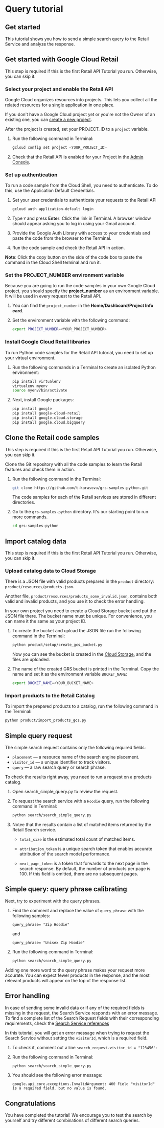 # Query tutorial

## Get started

This tutorial shows you how to send a simple search query to the Retail Service and analyze the response.


<walkthrough-tutorial-duration duration="4"></walkthrough-tutorial-duration>

## Get started with Google Cloud Retail

This step is required if this is the first Retail API Tutorial you run.
Otherwise, you can skip it.

### Select your project and enable the Retail API

Google Cloud organizes resources into projects. This lets you
collect all the related resources for a single application in one place.

If you don't have a Google Cloud project yet or you're not the Owner of an existing one, you can
[create a new project](https://console.cloud.google.com/projectcreate).

After the project is created, set your PROJECT_ID to a ```project``` variable.
1. Run the following command in Terminal:
    ```bash
    gcloud config set project <YOUR_PROJECT_ID>
    ```

1. Check that the Retail API is enabled for your Project in the [Admin Console](https://console.cloud.google.com/ai/retail/).

### Set up authentication

To run a code sample from the Cloud Shell, you need to authenticate. To do this, use the Application Default Credentials.

1. Set your user credentials to authenticate your requests to the Retail API

    ```bash
    gcloud auth application-default login
    ```

1. Type `Y` and press **Enter**. Click the link in Terminal. A browser window should appear asking you to log in using your Gmail account.

1. Provide the Google Auth Library with access to your credentials and paste the code from the browser to the Terminal.

1. Run the code sample and check the Retail API in action.

**Note**: Click the copy button on the side of the code box to paste the command in the Cloud Shell terminal and run it.

### Set the PROJECT_NUMBER environment variable

Because you are going to run the code samples in your own Google Cloud project, you should specify the **project_number** as an environment variable. It will be used in every request to the Retail API.

1. You can find the ```project_number``` in the **Home/Dashboard/Project Info card**.

1. Set the environment variable with the following command:
    ```bash
    export PROJECT_NUMBER=<YOUR_PROJECT_NUMBER>
    ```

### Install Google Cloud Retail libraries

To run Python code samples for the Retail API tutorial, you need to set up your virtual environment.

1. Run the following commands in a Terminal to create an isolated Python environment:
    ```bash
    pip install virtualenv
    virtualenv myenv
    source myenv/bin/activate
    ```
1. Next, install Google packages:
    ```bash
    pip install google
    pip install google-cloud-retail
    pip install google.cloud.storage
    pip install google.cloud.bigquery

    ```

## Clone the Retail code samples

This step is required if this is the first Retail API Tutorial you run.
Otherwise, you can skip it.

Clone the Git repository with all the code samples to learn the Retail features and check them in action.

<!-- TODO(ianan): change the repository link -->
1. Run the following command in the Terminal:
    ```bash
    git clone https://github.com/t-karasova/grs-samples-python.git
    ```

    The code samples for each of the Retail services are stored in different directories.

1. Go to the ```grs-samples-python``` directory. It's our starting point to run more commands.
    ```bash
    cd grs-samples-python
    ```

## Import catalog data

This step is required if this is the first Retail API Tutorial you run.
Otherwise, you can skip it.

### Upload catalog data to Cloud Storage

There is a JSON file with valid products prepared in the `product` directory:
`product/resources/products.json`.

Another file, `product/resources/products_some_invalid.json`, contains both valid and invalid products, and you use it to check the error handling.

In your own project you need to create a Cloud Storage bucket and put the JSON file there.
The bucket name must be unique. For convenience, you can name it the same as your project ID.

1. To create the bucket and upload the JSON file run the following command in the Terminal:

    ```bash
    python product/setup/create_gcs_bucket.py
    ```

    Now you can see the bucket is created in the [Cloud Storage](https://console.cloud.google.com/storage/browser), and the files are uploaded.

1. The name of the created GRS bucket is printed in the Terminal. Copy the name and set it as the environment variable `BUCKET_NAME`:

    ```bash
    export BUCKET_NAME=<YOUR_BUCKET_NAME>
    ```

### Import products to the Retail Catalog

To import the prepared products to a catalog, run the following command in the Terminal:

```bash
python product/import_products_gcs.py
```

## Simple query request

The simple search request contains only the following required fields:
- `placement` — a resource name of the search engine placement.
- `visitor_id` — a unique identifier to track visitors.
- `query` — a raw search query or search phrase.

To check the results right away, you need to run a request on a products catalog.

1. Open
<walkthrough-editor-select-regex filePath="cloudshell_open/grs-samples-python/search/search_simple_query.py" regex="TRY DIFFERENT QUERY PHRASES HERE">search_simple_query.py</walkthrough-editor-select-regex> to review the request.

1. To request the search service with a `Hoodie` query, run the following command in Terminal:
    ```bash
    python search/search_simple_query.py
    ```

1. Notee that the results contain a list of matched items returned by the Retail Search service.

    - `total_size` is the estimated total count of matched items.

    - `attribution_token` is a unique search token that enables accurate attribution of the search model performance.

    - `next_page_token` is a token that forwards to the next page in the search response. By default, the number of products per page is 100. If this field is omitted, there are no subsequent pages.

## Simple query: query phrase calibrating

Next, try to experiment with the query phrases.

1. Find the <walkthrough-editor-select-regex filePath="cloudshell_open/grs-samples-python/search/search_simple_query.py" regex="TRY DIFFERENT QUERY PHRASES HERE">comment</walkthrough-editor-select-regex> and replace the value of `query_phrase` with the following samples:

    ```
    query_phrase= "Zip Hoodie"
    ```

    and
    ```
    query_phrase= "Unisex Zip Hoodie"
    ```

1. Run the following command in Terminal:
    ```bash
    python search/search_simple_query.py
    ```

Adding one more word to the query phrase makes your request more accurate. You can expect fewer products in the response, and the most relevant products will appear on the top of the response list.

## Error handling

In case of sending some invalid data or if any of the required fields is missing in the request, the Search Service responds with an error message.
To find a complete list of the Search Request fields with their corresponding requirements, check the [Search Service references](https://cloud.google.com/retail/docs/reference/rpc/google.cloud.retail.v2#searchservice)

In this tutorial, you will get an error message when trying to request the Search Service without setting the `visitorId`, which is a required field.

1. To check it, comment out a <walkthrough-editor-select-regex filePath="cloudshell_open/grs-samples-python/search/search_simple_query.py" regex="123456">line</walkthrough-editor-select-regex> `search_request.visitor_id = "123456"`:

1. Run the following command in Terminal:
    ```bash
    python search/search_simple_query.py
    ```

1. You should see the following error message:

    ```terminal
    google.api_core.exceptions.InvalidArgument: 400 Field "visitorId" is a required field, but no value is found.
    ```

## Congratulations

<walkthrough-conclusion-trophy></walkthrough-conclusion-trophy>

You have completed the tutorial! We encourage you to test the search by yourself and try different combinations of different search queries.

<walkthrough-inline-feedback></walkthrough-inline-feedback>

